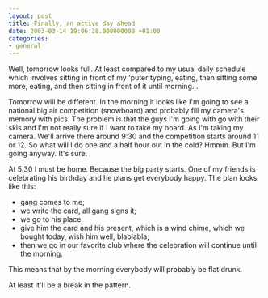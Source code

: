 ```yaml
---
layout: post
title: Finally, an active day ahead
date: 2003-03-14 19:06:38.000000000 +01:00
categories:
- general
---
```

Well, tomorrow looks full. At least compared to my usual daily schedule which involves sitting in front of my 'puter typing, eating, then sitting some more, eating, and then sitting in front of it until morning...

Tomorrow will be different. In the morning it looks like I'm going to see a national big air competition (snowboard) and probably fill my camera's memory with pics. The problem is that the guys I'm going with go with their skis and I'm not really sure if I want to take my board. As I'm taking my camera. We'll arrive there around 9:30 and the competition starts around 11 or 12. So what will I do one and a half hour out in the cold? Hmmm. But I'm going anyway. It's sure.

At 5:30 I must be home. Because the big party starts. One of my friends is celebrating his birthday and he plans get everybody happy. The plan looks like this:

* gang comes to me;
* we write the card, all gang signs it;
* we go to his place;
* give him the card and his present, which is a wind chime, which we bought today, wish him well, blablabla;
* then we go in our favorite club where the celebration will continue until the morning.

This means that by the morning everybody will probably be flat drunk.

At least it'll be a break in the pattern.
